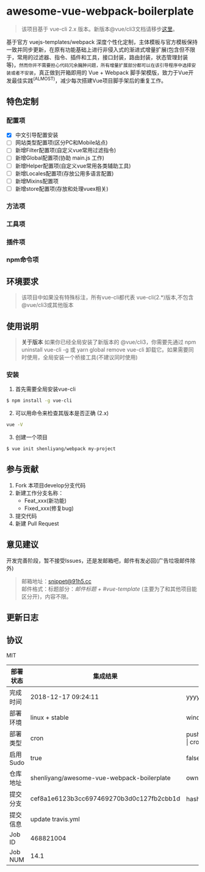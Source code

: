 # awesome-vue-webpack-boilerplate


> 该项目基于 vue-cli 2.x 版本。新版本@vue/cli3文档请移步[这里](https://cli.vuejs.org)。

基于官方 vuejs-templates/webpack 深度个性化定制，主体模板与官方模板保持一致并同步更新，在原有功能基础上进行非侵入式的渐进式增量扩展(包含但不限于，常用的过滤器、指令、插件和工具，接口封装，路由封装，状态管理封装等)，`然而你并不需要担心代码冗余臃肿问题，所有增量扩展部分都可以在该引导程序中选择安装或者不安装`，真正做到开箱即用的 Vue + Webpack 脚手架模版，致力于Vue开发最佳实践<sup>(ALMOST)</sup>，减少每次搭建Vue项目脚手架后的重复工作。

## 特色定制

### 配置项

- [x] 中文引导配置安装
- [ ] 网站类型配置项(区分PC和Mobile站点)
- [ ] 新增Filter配置项(自定义vue常用过滤指令)
- [ ] 新增Global配置项(协助 main.js 工作)
- [ ] 新增Helper配置项(自定义vue常用各类辅助工具)
- [ ] 新增Locales配置项(存放公用多语言配置)
- [ ] 新增Mixins配置项
- [ ] 新增store配置项(存放和处理vuex相关)

### 方法项

### 工具项

### 插件项

### npm命令项


## 环境要求
> 该项目中如果没有特殊标注，所有vue-cli都代表 vue-cli(2.*)版本,不包含@vue/cli3或其他版本

## 使用说明
> **关于版本**
如果你已经全局安装了新版本的 @vue/cli3，你需要先通过 npm uninstall vue-cli -g 或 yarn global remove vue-cli 卸载它。如果需要同时使用，全局安装一个桥接工具(不建议同时使用)

### 安装

1. 首先需要全局安装vue-cli

```Bash
$ npm install -g vue-cli
```

2. 可以用命令来检查其版本是否正确 (2.x)

```Bash
vue -V
```

3. 创建一个项目

```Bash
$ vue init shenliyang/webpack my-project 
```


## 参与贡献

1. Fork 本项目develop分支代码
2. 新建工作分支名称：
    - Feat_xxx(新功能)
    - Fixed_xxx(修复bug)
3. 提交代码
4. 新建 Pull Request

## 意见建议
开发完善阶段，暂不接受Issues，还是发邮箱吧，邮件有发必回(广告垃圾邮件除外)

> 邮箱地址：[snippet@91h5.cc](mailto:snippet@91h5.cc)    
邮件格式：标题部分：*邮件标题 + #vue-template* (主要为了和其他项目能区分开)，内容不限。


## 更新日志

## 协议
MIT


部署状态 | 集成结果 | 参考值
---|---|---
完成时间 | 2018-12-17 09:24:11 | yyyy-mm-dd hh:mm:ss
部署环境 | linux + stable | window \| linux + stable
部署类型 | cron | push \| pull_request \| api \| cron
启用Sudo | true | false \| true
仓库地址 | shenliyang/awesome-vue-webpack-boilerplate | owner_name/repo_name
提交分支 | cef8a1e6123b3cc697469270b3d0c127fb2cbb1d | hash 16位
提交信息 | update travis.yml |
Job ID   | 468821004 |
Job NUM  | 14.1 |
